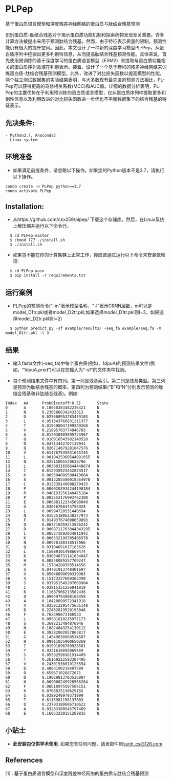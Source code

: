 # PLPep
基于蛋白质语言模型和深度残差神经网络的蛋白质与肽结合残基预测

识别蛋白质-肽结合残基对于揭示蛋白质功能机制和探索药物发现至关重要。许多计算方法被提出来用于预测肽结合残基。然而，由于特征表示质量的限制，预测性能仍有很大的提升空间。因此，本文设计了一种新的深度学习模型PL-Pep，从蛋白质序列中挖掘出更多判别性信息，从而提高肽结合残基预测性能。具体来说，首先使用预训练的基于深度学习的蛋白质语言模型（ESM2）来提取与蛋白质功能相关的蛋白质序列高潜在判别表示。接着，设计了一个基于卷积的残差神经网络来训练蛋白质-肽结合残基预测模型。此外，改进了对比损失函数以提高模型的性能。两个独立测试数据集的实验结果表明，与大多数现有最先进的预测方法相比，PL-Pep可以获得更高的马修相关系数(MCC)和AUC值。详细的数据分析表明，PL-Pep的主要优势在于利用预训练的蛋白质语言模型，仅从蛋白质序列中提取更多判别性信息以及利用改进的对比损失函数进一步优化不平衡数据集下的结合残基的特征表示。

## 先决条件:
    - Python3.7, Anaconda3
    - Linux system

## 环境准备
* 如果满足前提条件，请忽略以下操作。如果您的Python版本不是3.7，请执行以下操作。

~~~
conda create -n PLPep python==3.7
conda activate PLPep
~~~

## Installation:

* 从https://github.com/ckx259/plpep/ 下载这个存储库。然后，在Linux系统上解压缩并运行以下命令行。

~~~
  $ cd PLPep-master
  $ chmod 777 ./install.sh
  $ ./install.sh
~~~

* 如果包不能在你的计算集群上正常工作，你应该通过运行以下命令来安装依赖项:

~~~
  $ cd PLPep-main
  $ pip install -r requirements.txt
~~~

## 运行案例
* PLPep的预测命令("-m"表示模型名称，"-l"表示CRNN层数，m可以是model_D1tr.pkl或者model_D2tr.pkl,如果选择model_D1tr.pkl则l=3，如果选择model_D2tr.pkl则l=2)
~~~
  $ python predict.py -sf example/results/ -seq_fa example/seq.fa -m model_D1tr.pkl -l 3
~~~


## 结果
* 输入fasta文件(-seq_fa)中每个蛋白质(例如，1dpuA)的预测结果文件(例如，“1dpuA.pred”)可以在您输入为“-sf”的文件夹中找到。

* 每个预测结果文件中有四列。第一列是残基索引。第二列是残基类型。第三列是预测为肽结合残基的概率。第四列为预测结果(“B”和“N”分别表示预测的肽结合残基和非肽结合残基)。例如:
~~~
Index   AA      Prob0[cutoff:0.5]       State
0       A       0.10030283482236421     N
1       N       0.2305866342433313      N
2       G       0.025668953283439103    N
3       L       0.051343766831211377    N
4       T       0.019408047199249268    N
5       V       0.21095703774946703     N
6       A       0.012030509895723967    N
7       Q       0.010916543982148528    N
8       N       0.04713442707139941     N
9       Q       0.026714079281047576    N
10      V       0.014767545931645745    N
11      L       0.0019425360544991655   N
12      N       0.02515005520628796     N
13      L       0.0030931658644448674   N
14      I       0.012935923432873517    N
15      K       0.009504009500413664    N
16      A       0.0013285580018364978   N
17      C       0.013339149008270433    N
18      P       0.0060203934244198384   N
19      R       0.040193256140475184    N
20      P       0.002552176993762308    N
21      E       0.006981122345698049    N
22      G       0.03026768474755928     N
23      L       0.00994720531440694     N
24      N       0.015351806238277973    N
25      F       0.014937674098059893    N
26      Q       0.003710359213556242    N
27      D       0.0068711763844343295   N
28      L       0.005273692034811942    N
29      K       0.006532199705406578    N
30      N       0.00978148318517066     N
31      Q       0.03104891017183626     N
32      L       0.15089101498669474     N
33      K       0.030340731141634047    N
34      H       0.00858085557769247     N
35      M       0.15784288393514656     N
36      S       0.04701913748401697     N
37      V       0.05048890690339903     N
38      S       0.15123227689362398     N
39      S       0.037951549207668904    N
40      I       0.03815351256041918     N
41      K       0.11687966213582436     N
42      Q       0.09049793808168358     N
43      A       0.10428899572341918     N
44      V       0.025812295475631148    N
45      D       0.22482819520193048     N
46      F       0.762390673160553       B
47      L       0.09581810235977173     N
48      S       0.3692213484876946      N
49      N       0.10824843254130112     N
50      E       0.38282002857863817     N
51      G       0.14549830989534587     N
52      H       0.09911035900650268     N
53      I       0.01991896789928501     N
54      Y       0.9331618895069469      B
55      S       0.05582596981914409     N
56      T       0.26169222593307495     N
57      V       0.24301536019123554     N
58      D       0.4003190219497389      N
59      D       0.659671028872071       B
60      D       0.19020813703536987     N
61      H       0.009008245928566264    N
62      F       0.08818975507506151     N
63      K       0.0708825130629165      N
64      S       0.0389248979371999      N
65      T       0.6115981158137883      B
66      D       0.23703180606710622     N
67      A       0.03283380545797469     N
68      E       0.16053220151268835     N
~~~

## 小贴士
* <b>此安装包仅供学术使用</b>. 如果您有任何问题，请发邮件到:junh_cs@126.com

## References
[1] . 基于蛋白质语言模型和深度残差神经网络的蛋白质与肽结合残基预测

